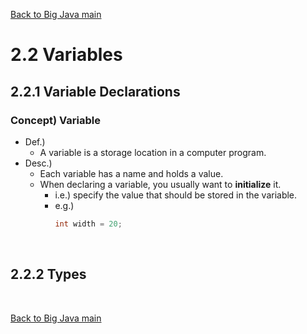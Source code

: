 [Back to Big Java main](../../main.md)

# 2.2 Variables
## 2.2.1 Variable Declarations
### Concept) Variable
- Def.)
  - A variable is a storage location in a computer program.
- Desc.)
  - Each variable has a name and holds a value.
  - When declaring a variable, you usually want to **initialize** it.
    - i.e.) specify the value that should be stored in the variable.
    - e.g.)
      ```java
      int width = 20;
      ```

<br>

## 2.2.2 Types



<br>

[Back to Big Java main](../../main.md)